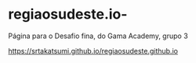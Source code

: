 # regiaosudeste.io-
Página para o Desafio fina, do Gama Academy, grupo 3

<a href="https://srtakatsumi.github.io/regiaosudeste.github.io/">https://srtakatsumi.github.io/regiaosudeste.github.io</a>
